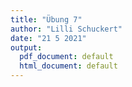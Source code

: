 ```yaml
---
title: "Übung 7"
author: "Lilli Schuckert"
date: "21 5 2021"
output:
  pdf_document: default
  html_document: default
---
```




